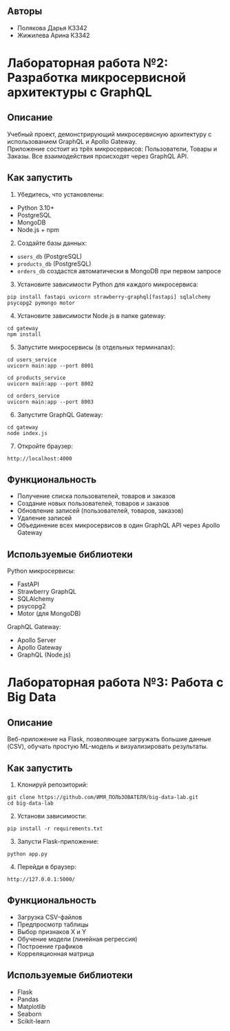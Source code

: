 ## Авторы

- Полякова Дарья К3342
- Жижилева Арина К3342

# Лабораторная работа №2: Разработка микросервисной архитектуры с GraphQL

## Описание

Учебный проект, демонстрирующий микросервисную архитектуру с использованием GraphQL и Apollo Gateway.  
Приложение состоит из трёх микросервисов: Пользователи, Товары и Заказы. Все взаимодействия происходят через GraphQL API.

## Как запустить

1. Убедитесь, что установлены:

- Python 3.10+
- PostgreSQL
- MongoDB
- Node.js + npm

2. Создайте базы данных:

- `users_db` (PostgreSQL)
- `products_db` (PostgreSQL)
- `orders_db` создастся автоматически в MongoDB при первом запросе

3. Установите зависимости Python для каждого микросервиса:
```
pip install fastapi uvicorn strawberry-graphql[fastapi] sqlalchemy psycopg2 pymongo motor
```
4. Установите зависимости Node.js в папке gateway:
```
cd gateway
npm install
```
5. Запустите микросервисы (в отдельных терминалах):
```
cd users_service
uvicorn main:app --port 8001

cd products_service
uvicorn main:app --port 8002

cd orders_service
uvicorn main:app --port 8003
```
6. Запустите GraphQL Gateway:
```
cd gateway
node index.js
```
7. Откройте браузер:
```
http://localhost:4000
```

## Функциональность

- Получение списка пользователей, товаров и заказов
- Создание новых пользователей, товаров и заказов
- Обновление записей (пользователей, товаров, заказов)
- Удаление записей
- Объединение всех микросервисов в один GraphQL API через Apollo Gateway

## Используемые библиотеки

Python микросервисы:
- FastAPI
- Strawberry GraphQL
- SQLAlchemy
- psycopg2
- Motor (для MongoDB)

GraphQL Gateway:
- Apollo Server
- Apollo Gateway
- GraphQL (Node.js)

# Лабораторная работа №3: Работа с Big Data

## Описание

Веб-приложение на Flask, позволяющее загружать большие данные (CSV), обучать простую ML-модель и визуализировать результаты.

## Как запустить

1. Клонируй репозиторий:
```
git clone https://github.com/ИМЯ_ПОЛЬЗОВАТЕЛЯ/big-data-lab.git
cd big-data-lab
```
2. Установи зависимости:
```
pip install -r requirements.txt
```
3. Запусти Flask-приложение:
```
python app.py
```
4. Перейди в браузер:
```
http://127.0.0.1:5000/
```

## Функциональность

- Загрузка CSV-файлов
- Предпросмотр таблицы
- Выбор признаков X и Y
- Обучение модели (линейная регрессия)
- Построение графиков
- Корреляционная матрица

## Используемые библиотеки

- Flask
- Pandas
- Matplotlib
- Seaborn
- Scikit-learn

